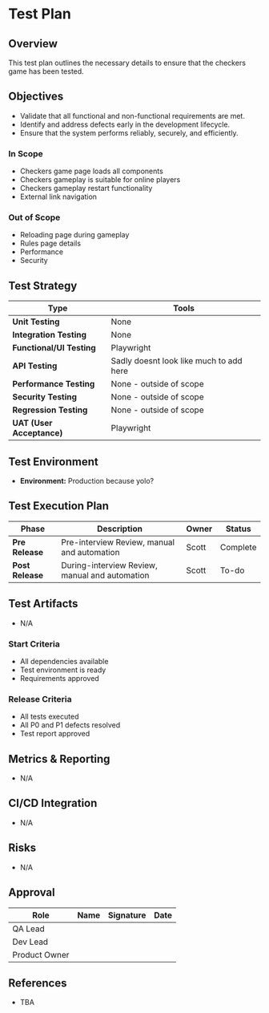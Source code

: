 # Test Plan

## Overview
This test plan outlines the necessary details to ensure that the checkers game has been tested.

## Objectives
- Validate that all functional and non-functional requirements are met.
- Identify and address defects early in the development lifecycle.
- Ensure that the system performs reliably, securely, and efficiently.

### In Scope
- Checkers game page loads all components
- Checkers gameplay is suitable for online players
- Checkers gameplay restart functionality
- External link navigation

### Out of Scope
- Reloading page during gameplay
- Rules page details
- Performance 
- Security

## Test Strategy

| Type | Tools |
|------|-------|
| **Unit Testing** | None |
| **Integration Testing** | None |
| **Functional/UI Testing** | Playwright |
| **API Testing** | Sadly doesnt look like much to add here |
| **Performance Testing** | None - outside of scope |
| **Security Testing** | None - outside of scope |
| **Regression Testing** | None - outside of scope |
| **UAT (User Acceptance)** | Playwright |

## Test Environment
- **Environment:** Production because yolo? 

## Test Execution Plan
| Phase | Description | Owner | Status |
|-------|--------------|--------|--------|
| **Pre Release** | Pre-interview Review, manual and automation | Scott | Complete |
| **Post Release** | During-interview Review, manual and automation | Scott | To-do |

## Test Artifacts
- N/A

### Start Criteria
- All dependencies available
- Test environment is ready
- Requirements approved

### Release Criteria
- All tests executed
- All P0 and P1 defects resolved
- Test report approved

## Metrics & Reporting
- N/A

## CI/CD Integration
- N/A

## Risks
- N/A

## Approval
| Role | Name | Signature | Date |
|------|------|------------|------|
| QA Lead |  |  |  |
| Dev Lead |  |  |  |
| Product Owner |  |  |  |

## References
- TBA
